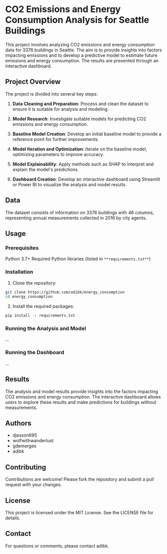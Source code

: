 # CO2 Emissions and Energy Consumption Analysis for Seattle Buildings

This project involves analyzing CO2 emissions and energy consumption data for 3376 buildings in Seattle. The aim is to provide insights into factors impacting emissions and to develop a predictive model to estimate future emissions and energy consumption. The results are presented through an interactive dashboard.

## Project Overview
The project is divided into several key steps:

1. **Data Cleaning and Preparation**: Process and clean the dataset to ensure it is suitable for analysis and modeling.

2. **Model Research**: Investigate suitable models for predicting CO2 emissions and energy consumption.

3. **Baseline Model Creation**: Develop an initial baseline model to provide a reference point for further improvements.

4. **Model Iteration and Optimization**: Iterate on the baseline model, optimizing parameters to improve accuracy.

5. **Model Explainability**: Apply methods such as SHAP to interpret and explain the model's predictions.

6. **Dashboard Creation**: Develop an interactive dashboard using Streamlit or Power BI to visualize the analysis and model results.

## Data
The dataset consists of information on 3376 buildings with 46 columns, representing annual measurements collected in 2016 by city agents.

## Usage
### Prerequisites
Python 3.7+
Required Python libraries (listed in ``**requirements.txt**``)


### Installation

1. Clone the repository:
```bash
git clone https://github.com/adibk/energy_consumption
cd energy_consumption
```

2. Install the required packages:
```bash
pip install -r requirements.txt
```

### Running the Analysis and Model
...

### Running the Dashboard
...

## Results
The analysis and model results provide insights into the factors impacting CO2 emissions and energy consumption. The interactive dashboard allows users to explore these results and make predictions for buildings without measurements.

## Authors
- djesson695
- wolfwithwanderlust
- gdemerges
- adibk

## Contributing
Contributions are welcome! Please fork the repository and submit a pull request with your changes.

## License
This project is licensed under the MIT License. See the LICENSE file for details.

## Contact
For questions or comments, please contact adibk.